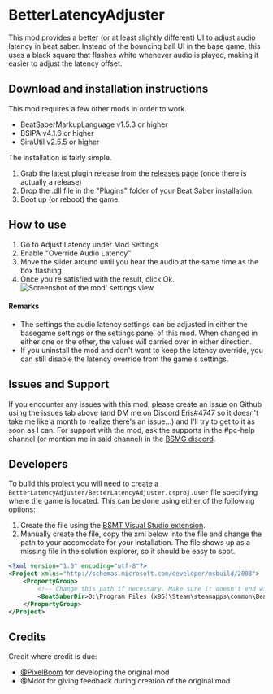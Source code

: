 # BetterLatencyAdjuster

This mod provides a better (or at least slightly different) UI to adjust audio latency in beat saber.
Instead of the bouncing ball UI in the base game, this uses a black square that flashes white whenever audio is played,
making it easier to adjust the latency offset.

## Download and installation instructions
This mod requires a few other mods in order to work.

- BeatSaberMarkupLanguage v1.5.3 or higher
- BSIPA v4.1.6 or higher
- SiraUtil v2.5.5 or higher

The installation is fairly simple.

1. Grab the latest plugin release from the [releases page](https://github.com/ErisApps/BetterLatencyAdjuster/releases) (once there is actually a release)
2. Drop the .dll file in the "Plugins" folder of your Beat Saber installation.
3. Boot up (or reboot) the game.

## How to use
1. Go to Adjust Latency under Mod Settings
2. Enable "Override Audio Latency"
3. Move the slider around until you hear the audio at the same time as the box flashing
4. Once you're satisfied with the result, click Ok.
![Screenshot of the mod' settings view](https://i.imgur.com/Cy8JxE5.png)

#### Remarks
- The settings the audio latency settings can be adjusted in either the basegame settings or the settings panel of this mod. When changed in either one or the other, the values will carried over in either direction.
- If you uninstall the mod and don't want to keep the latency override, you can still disable the latency override from the game's settings.

## Issues and Support
If you encounter any issues with this mod, please create an issue on Github using the issues tab above (and DM me on Discord Eris#4747 so it doesn't take me like a month to realize there's an issue...) and I'll try to get to it as soon as I can.
For support with the mod, ask the supports in the #pc-help channel (or mention me in said channel) in the [BSMG discord](discord.gg/beatsabermods).

## Developers
To build this project you will need to create a `BetterLatencyAdjuster/BetterLatencyAdjuster.csproj.user` file specifying where the game is located.
This can be done using either of the following options:

1) Create the file using the [BSMT Visual Studio extension](https://github.com/Zingabopp/BeatSaberModdingTools).
2) Manually create the file, copy the xml below into the file and change the path to your accomodate for your installation. The file shows up as a missing file in the solution explorer, so it should be easy to spot.

```xml
<?xml version="1.0" encoding="utf-8"?>
<Project xmlns="http://schemas.microsoft.com/developer/msbuild/2003">
	<PropertyGroup>
		<!-- Change this path if necessary. Make sure it doesn't end with a backslash. -->
		<BeatSaberDir>D:\Program Files (x86)\Steam\steamapps\common\Beat Saber</BeatSaberDir>
	</PropertyGroup>
</Project>
```

## Credits
Credit where credit is due:

- [@PixelBoom](https://github.com/rithik-b) for developing the original mod
- @Mdot for giving feedback during creation of the original mod